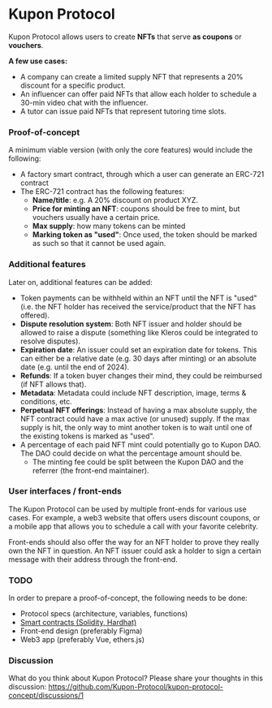 # Kupon Protocol

Kupon Protocol allows users to create **NFTs** that serve **as coupons** or **vouchers**. 

**A few use cases:**

- A company can create a limited supply NFT that represents a 20% discount for a specific product.
- An influencer can offer paid NFTs that allow each holder to schedule a 30-min video chat with the influencer.
- A tutor can issue paid NFTs that represent tutoring time slots.

### Proof-of-concept

A minimum viable version (with only the core features) would include the following:

- A factory smart contract, through which a user can generate an ERC-721 contract
- The ERC-721 contract has the following features:
  - **Name/title**: e.g. A 20% discount on product XYZ.
  - **Price for minting an NFT**: coupons should be free to mint, but vouchers usually have a certain price.
  - **Max supply**: how many tokens can be minted
  - **Marking token as "used"**: Once used, the token should be marked as such so that it cannot be used again.

### Additional features

Later on, additional features can be added:

- Token payments can be withheld within an NFT until the NFT is "used" (i.e. the NFT holder has received the service/product that the NFT has offered).
- **Dispute resolution system**: Both NFT issuer and holder should be allowed to raise a dispute (something like Kleros could be integrated to resolve disputes).
- **Expiration date**: An issuer could set an expiration date for tokens. This can either be a relative date (e.g. 30 days after minting) or an absolute date (e.g. until the end of 2024).
- **Refunds**: If a token buyer changes their mind, they could be reimbursed (if NFT allows that).
- **Metadata**: Metadata could include NFT description, image, terms & conditions, etc.
- **Perpetual NFT offerings**: Instead of having a max absolute supply, the NFT contract could have a max active (or unused) supply. If the max supply is hit, the only way to mint another token is to wait until one of the existing tokens is marked as "used".
- A percentage of each paid NFT mint could potentially go to Kupon DAO. The DAO could decide on what the percentage amount should be.
  - The minting fee could be split between the Kupon DAO and the referrer (the front-end maintainer).

### User interfaces / front-ends

The Kupon Protocol can be used by multiple front-ends for various use cases. For example, a web3 website that offers users discount coupons, or a mobile app that allows you to schedule a call with your favorite celebrity.

Front-ends should also offer the way for an NFT holder to prove they really own the NFT in question. An NFT issuer could ask a holder to sign a certain message with their address through the front-end.

### TODO

In order to prepare a proof-of-concept, the following needs to be done:

- Protocol specs (architecture, variables, functions)
- [Smart contracts (Solidity, Hardhat)](https://github.com/Kupon-Protocol/kupon-protocol-contracts)
- Front-end design (preferably Figma)
- Web3 app (preferably Vue, ethers.js)

### Discussion

What do you think about Kupon Protocol? Please share your thoughts in this discussion: https://github.com/Kupon-Protocol/kupon-protocol-concept/discussions/1 
